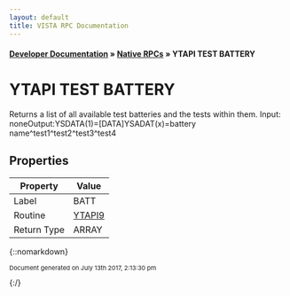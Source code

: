 ```yaml
---
layout: default
title: VISTA RPC Documentation
---
```


#### [Developer Documentation](../index) &#187; [Native RPCs](TableOfContents) &#187; YTAPI TEST BATTERY<br/>
# YTAPI TEST BATTERY

Returns a list of all available test batteries and the tests within them. Input: noneOutput:YSDATA(1)=[DATA]YSADAT(x)=battery name^test1^test2^test3^test4

## Properties

Property | Value
--- | ---
Label | BATT
Routine | [YTAPI9](http://code.osehra.org/dox/Routine_YTAPI9_source.html)
Return Type | ARRAY




{::nomarkdown} <br/><p style="font-size: 11px">Document generated on July 13th 2017, 2:13:30 pm</p>{:/}